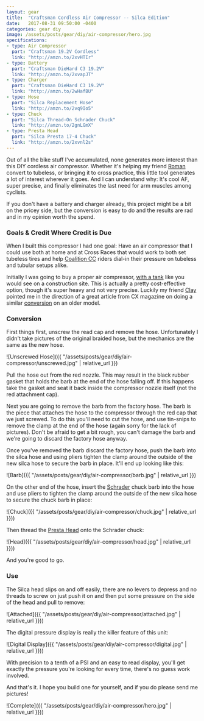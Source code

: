```yaml
---
layout: gear
title:  "Craftsman Cordless Air Compressor -- Silca Edition"
date:   2017-08-31 09:50:00 -0400
categories: gear diy
image: /assets/posts/gear/diy/air-compressor/hero.jpg
specifications:
- type: Air Compressor
  part: "Craftsman 19.2V Cordless"
  link: "http://amzn.to/2xvHTIr"
- type: Battery
  part: "Craftsman DieHard C3 19.2V"
  link: "http://amzn.to/2xvapJT"
- type: Charger
  part: "Craftsman DieHard C3 19.2V"
  link: "http://amzn.to/2wHafBU"
- type: Hose
  part: "Silca Replacement Hose"
  link: "http://amzn.to/2vq9Io5"
- type: Chuck
  part: "Silca Thread-On Schrader Chuck"
  link: "http://amzn.to/2gnLGmX"
- type: Presta Head
  part: "Silca Presta 17-4 Chuck"
  link: "http://amzn.to/2xvnl2s"
---
```


Out of all the bike stuff I've accumulated, none generates more interest than this DIY cordless air compressor. Whether it's helping my friend [Roman](https://instagram.com/romanshotthis) convert to tubeless, or bringing it to cross practice, this little tool generates a lot of interest wherever it goes. And I can understand why: It's cool AF, super precise, and finally eliminates the last need for arm muscles among cyclists.

If you don't have a battery and charger already, this project might be a bit on the pricey side, but the conversion is easy to do and the results are rad and in my opinion worth the spend.

### Goals & Credit Where Credit is Due

When I built this compressor I had one goal: Have an air compressor that I could use both at home and at Cross Races that would work to both set tubeless tires and help [Coalition CC](https://instagram.com/coalitioncyclingclub) riders dial-in their pressure on tubeless and tubular setups alike.

Initially I was going to buy a proper air compressor, [with a tank](http://amzn.to/2wGI1XD) like you would see on a construction site. This is actually a pretty cost-effective option, though it's super heavy and not very precise. Luckily my friend [Clay](https://instagram.com/clayparkerjones) pointed me in the direction of a great article from CX magazine on doing a similar [conversion](https://www.cxmagazine.com/craftsman-cordless-inflator-dials-psi-presta-tires-minimal-conversion) on an older model.

### Conversion

First things first, unscrew the read cap and remove the hose. Unfortunately I didn't take pictures of the original braided hose, but the mechanics are the same as the new hose.

![Unscrewed Hose]({{ "/assets/posts/gear/diy/air-compressor/unscrewed.jpg" | relative_url }})

Pull the hose out from the red nozzle. This may result in the black rubber gasket that holds the barb at the end of the hose falling off. If this happens take the gasket and seat it back inside the compressor nozzle itself (not the red attachment cap).

Next you are going to remove the barb from the factory hose. The barb is the piece that attaches the hose to the compressor through the red cap that we just screwed. To do this you'll need to cut the hose, and use tin-snips to remove the clamp at the end of the hose (again sorry for the lack of pictures). Don't be afraid to get a bit rough, you can't damage the barb and we're going to discard the factory hose anyway.

Once you've removed the barb discard the factory hose, push the barb into the silca hose and using pliers tighten the clamp around the outside of the new silca hose to secure the barb in place. It'll end up looking like this:

![Barb]({{ "/assets/posts/gear/diy/air-compressor/barb.jpg" | relative_url }})


On the other end of the hose, insert the [Schrader](http://amzn.to/2gnLGmX) chuck barb into the hose and use pliers to tighten the clamp around the outside of the new silca hose to secure the chuck barb in place:

![Chuck]({{ "/assets/posts/gear/diy/air-compressor/chuck.jpg" | relative_url }}))

Then thread the [Presta Head](http://amzn.to/2xvnl2) onto the Schrader chuck:

![Head]({{ "/assets/posts/gear/diy/air-compressor/head.jpg" | relative_url }}))

And you're good to go.

### Use

The Silca head slips on and off easily, there are no levers to depress and no threads to screw on just push it on and then put some pressure on the side of the head and pull to remove:

![Attached]({{ "/assets/posts/gear/diy/air-compressor/attached.jpg" | relative_url }}))

The digital pressure display is really the killer feature of this unit:

![Digital Display]({{ "/assets/posts/gear/diy/air-compressor/digital.jpg" | relative_url }}))

With precision to a tenth of a PSI and an easy to read display, you'll get exactly the pressure you're looking for every time, there's no guess work involved.

And that's it. I hope you build one for yourself, and if you do please send me pictures!

![Complete]({{ "/assets/posts/gear/diy/air-compressor/hero.jpg" | relative_url }}))
